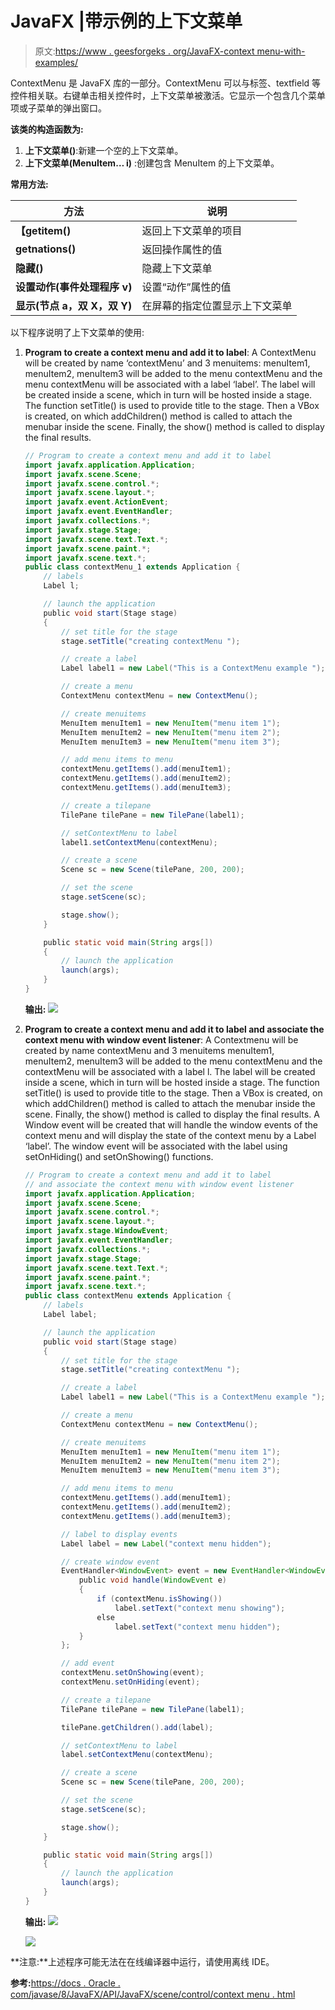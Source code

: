 # JavaFX |带示例的上下文菜单

> 原文:[https://www . geesforgeks . org/JavaFX-context menu-with-examples/](https://www.geeksforgeeks.org/javafx-contextmenu-with-examples/)

ContextMenu 是 JavaFX 库的一部分。ContextMenu 可以与标签、textfield 等控件相关联。右键单击相关控件时，上下文菜单被激活。它显示一个包含几个菜单项或子菜单的弹出窗口。

**该类的构造函数为:**

1.  **上下文菜单()**:新建一个空的上下文菜单。
2.  **上下文菜单(MenuItem… i)** :创建包含 MenuItem 的上下文菜单。

**常用方法:**

| 方法 | 说明 |
| --- | --- |
| **【getitem()** | 返回上下文菜单的项目 |
| **getnations()** | 返回操作属性的值 |
| **隐藏()** | 隐藏上下文菜单 |
| **设置动作(事件处理程序 v)** | 设置“动作”属性的值 |
| **显示(节点 a，双 X，双 Y)** | 在屏幕的指定位置显示上下文菜单 |

以下程序说明了上下文菜单的使用:

1.  **Program to create a context menu and add it to label**: A ContextMenu will be created by name ‘contextMenu’ and 3 menuitems: menuItem1, menuItem2, menuItem3 will be added to the menu contextMenu and the menu contextMenu will be associated with a label ‘label’. The label will be created inside a scene, which in turn will be hosted inside a stage. The function setTitle() is used to provide title to the stage. Then a VBox is created, on which addChildren() method is called to attach the menubar inside the scene. Finally, the show() method is called to display the final results.

    ```java
    // Program to create a context menu and add it to label
    import javafx.application.Application;
    import javafx.scene.Scene;
    import javafx.scene.control.*;
    import javafx.scene.layout.*;
    import javafx.event.ActionEvent;
    import javafx.event.EventHandler;
    import javafx.collections.*;
    import javafx.stage.Stage;
    import javafx.scene.text.Text.*;
    import javafx.scene.paint.*;
    import javafx.scene.text.*;
    public class contextMenu_1 extends Application {
        // labels
        Label l;

        // launch the application
        public void start(Stage stage)
        {
            // set title for the stage
            stage.setTitle("creating contextMenu ");

            // create a label
            Label label1 = new Label("This is a ContextMenu example ");

            // create a menu
            ContextMenu contextMenu = new ContextMenu();

            // create menuitems
            MenuItem menuItem1 = new MenuItem("menu item 1");
            MenuItem menuItem2 = new MenuItem("menu item 2");
            MenuItem menuItem3 = new MenuItem("menu item 3");

            // add menu items to menu
            contextMenu.getItems().add(menuItem1);
            contextMenu.getItems().add(menuItem2);
            contextMenu.getItems().add(menuItem3);

            // create a tilepane
            TilePane tilePane = new TilePane(label1);

            // setContextMenu to label
            label1.setContextMenu(contextMenu);

            // create a scene
            Scene sc = new Scene(tilePane, 200, 200);

            // set the scene
            stage.setScene(sc);

            stage.show();
        }

        public static void main(String args[])
        {
            // launch the application
            launch(args);
        }
    }
    ```

    **输出:**
    ![](img/fa90449d3df159e8ae1d2a1e14fc15ea.png)

2.  **Program to create a context menu and add it to label and associate the context menu with window event listener**: A Contextmenu will be created by name contextMenu and 3 menuitems menuItem1, menuItem2, menuItem3 will be added to the menu contextMenu and the contextMenu will be associated with a label l. The label will be created inside a scene, which in turn will be hosted inside a stage. The function setTitle() is used to provide title to the stage. Then a VBox is created, on which addChildren() method is called to attach the menubar inside the scene. Finally, the show() method is called to display the final results. A Window event will be created that will handle the window events of the context menu and will display the state of the context menu by a Label ‘label’. The window event will be associated with the label using setOnHiding() and setOnShowing() functions.

    ```java
    // Program to create a context menu and add it to label
    // and associate the context menu with window event listener
    import javafx.application.Application;
    import javafx.scene.Scene;
    import javafx.scene.control.*;
    import javafx.scene.layout.*;
    import javafx.stage.WindowEvent;
    import javafx.event.EventHandler;
    import javafx.collections.*;
    import javafx.stage.Stage;
    import javafx.scene.text.Text.*;
    import javafx.scene.paint.*;
    import javafx.scene.text.*;
    public class contextMenu extends Application {
        // labels
        Label label;

        // launch the application
        public void start(Stage stage)
        {
            // set title for the stage
            stage.setTitle("creating contextMenu ");

            // create a label
            Label label1 = new Label("This is a ContextMenu example ");

            // create a menu
            ContextMenu contextMenu = new ContextMenu();

            // create menuitems
            MenuItem menuItem1 = new MenuItem("menu item 1");
            MenuItem menuItem2 = new MenuItem("menu item 2");
            MenuItem menuItem3 = new MenuItem("menu item 3");

            // add menu items to menu
            contextMenu.getItems().add(menuItem1);
            contextMenu.getItems().add(menuItem2);
            contextMenu.getItems().add(menuItem3);

            // label to display events
            Label label = new Label("context menu hidden");

            // create window event
            EventHandler<WindowEvent> event = new EventHandler<WindowEvent>() {
                public void handle(WindowEvent e)
                {
                    if (contextMenu.isShowing())
                        label.setText("context menu showing");
                    else
                        label.setText("context menu hidden");
                }
            };

            // add event
            contextMenu.setOnShowing(event);
            contextMenu.setOnHiding(event);

            // create a tilepane
            TilePane tilePane = new TilePane(label1);

            tilePane.getChildren().add(label);

            // setContextMenu to label
            label.setContextMenu(contextMenu);

            // create a scene
            Scene sc = new Scene(tilePane, 200, 200);

            // set the scene
            stage.setScene(sc);

            stage.show();
        }

        public static void main(String args[])
        {
            // launch the application
            launch(args);
        }
    }
    ```

    **输出:**
    ![](img/3429acb96c8ad588c8bceef727467435.png)

    ![](img/4d008fa51a2a434e7ff3ef2bff1b0678.png)

**注意:**上述程序可能无法在在线编译器中运行，请使用离线 IDE。

**参考:**[https://docs . Oracle . com/javase/8/JavaFX/API/JavaFX/scene/control/context menu . html](https://docs.oracle.com/javase/8/javafx/api/javafx/scene/control/ContextMenu.html)
